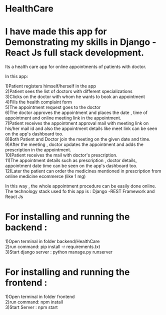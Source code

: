 # HealthCare
# I have made this app for Demonstrating my skills in Django - React Js full stack development.

Its a health care app for online appointments of patients with doctor.

 In this app:
 
 1)Patient registers himself/herself in the app  
 2)Patient sees the list of doctors with different specializations  
 3)Clicks on the doctor with whom he wants to book an appointment  
 4)Fills the health complaint form  
 5)The appointment request goes to the doctor  
 6)The doctor approves the appointment and places the date , time of appointment and online meeting link in the appointment.  
 7)Patient receives the appointment approval mail with meeting link on his/her mail id and also the appointment details like meet link can be seen on the app's dashboard too.  
 8)Both Patient and Doctor join the meeting on the given date and time.  
 9)After the meeting , doctor updates the appointment and adds the prescription in the appointment.  
 10)Patient receives the mail with doctor's prescription.  
 11)The appointment details such as prescription , doctor details, appointment date time can be seen on the app's dashboard too.  
 12)Later the patient can order the medicines mentioned in prescription from online medicine ecommerce (like 1 mg)  

In this way , the whole appointment procedure can be easily done online.  
The technology stack used fo this app is : Django -REST Framework and React Js  

# For installing and running the backend :  
1)Open terminal in folder backend/HealthCare  
2)run command: pip install -r requirements.txt  
3)Start django server : python manage.py runserver  

# For installing and running the frontend :  
1)Open terminal in folder frontend  
2)run command: npm install  
3)Start Server : npm start  
